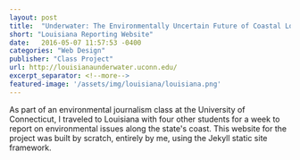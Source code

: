 ```yaml
---
layout: post
title:  "Underwater: The Environmentally Uncertain Future of Coastal Louisiana"
short: "Louisiana Reporting Website"
date:   2016-05-07 11:57:53 -0400
categories: "Web Design"
publisher: "Class Project"
url: http://louisianaunderwater.uconn.edu/
excerpt_separator: <!--more-->
featured-image: '/assets/img/louisiana/louisiana.png'
---
```


As part of an environmental journalism class at the University of Connecticut, I traveled to Louisiana with four other students for a week to report on environmental issues along the state's coast. This website for the project was built by scratch, entirely by me, using the Jekyll static site framework.
